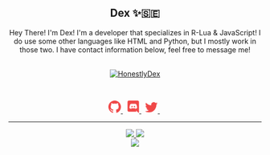 <h2 align="center">
    <strong>Dex</strong> ✨🇸🇪
</h2>
<p align="center">
    Hey There! I'm Dex! I'm a developer that specializes in R-Lua & JavaScript! I do use some other languages like HTML and Python, but I mostly work in those two. I have contact information below, feel free to message me! 
<br>
<br>
<a href="https://github.com/BinaryDex/">
        <p align="center"> <img src="https://komarev.com/ghpvc/?username=BinaryDex&label=Profile%20views&color=22a83f&style=flat" alt="HonestlyDex"/></p>
  </a> 
&nbsp;
<p align="center">
    <a href="https://github.com/BinaryDex/">
        <img src="./assets/icons/other/github-solid.svg/" width="25px" />
    </a>
    &nbsp;
    <a href="https://discord.com/users/634524618564304916">
        <img src="./assets/icons/other/discord-solid.svg/" width="25px" />
    </a>
    &nbsp;
    <a href="https://twitter.com/HonestlyDex/">
        <img src="./assets/icons/other/twitter-solid.svg/" width="25px" />
    </a>
    &nbsp;
    
</p>
<hr/>
<p align="center">
    <a href="https://github.com/BinaryDex/">
        <img src="https://github-readme-streak-stats.herokuapp.com?user=BinaryDex&hide_border=true&background=0D1117&currStreakLabel=FFFFFF&sideLabels=FFFFFF&currStreakNum=FFFFFF&dates=FFFFFF&sideNums=FFFFFF&fire=f04848&ring=f04848&stroke=FFFFFFFF)](https://git.io/streak-stats" />
  </a> 
  <a href="https://github.com/BinaryDex/">
        <img src="https://github-readme-stats.vercel.app/api?username=BinaryDex&show_icons=true&theme=gruvbox" />
  </a> 
<br>
<a href="https://github.com/HonestlyDex/">
        <img src="https://github-readme-stats.vercel.app/api/top-langs/?username=BinaryDex&theme=gruvbox&langs_count=8&layout=compact" />
  </a> 
</p>
